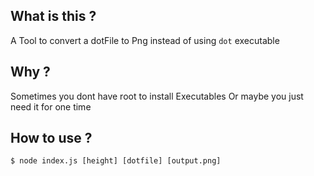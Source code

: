 ## What is this ?
A Tool to convert a dotFile to Png
instead of using `dot` executable

## Why ?
Sometimes you dont have root to install Executables
Or maybe you just need it for one time

## How to use ?
```console
$ node index.js [height] [dotfile] [output.png]
```
